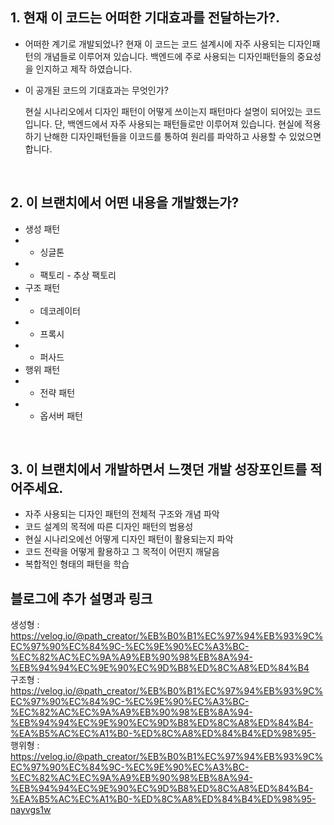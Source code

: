 
## 1. 현재 이 코드는 어떠한 기대효과를 전달하는가?.

- 어떠한 계기로 개발되었나?
  현재 이 코드는 코드 설계시에 자주 사용되는 디자인패턴의 개념들로 이루어져 있습니다. 백엔드에 주로 사용되는 디자인패턴들의 중요성을 인지하고 제작 하였습니다.

- 이 공개된 코드의 기대효과는 무엇인가?

  현실 시나리오에서 디자인 패턴이 어떻게 쓰이는지 패턴마다 설명이 되어있는 코드 입니다. 단, 백엔드에서 자주 사용되는 패턴들로만 이루어져 있습니다. 현실에 적용하기 난해한 디자인패턴들을 이코드를 통하여 원리를 파악하고 사용할 수 있었으면 합니다.

<br />

## 2. 이 브랜치에서 어떤 내용을 개발했는가?
- 생성 패턴
- - 싱글톤
- - 팩토리 - 추상 팩토리
- 구조 패턴
- - 데코레이터
- - 프록시
- - 퍼사드 
- 행위 패턴
- - 전략 패턴
- - 옵서버 패턴 

<br />

## 3. 이 브랜치에서 개발하면서 느꼇던 개발 성장포인트를 적어주세요.

- 자주 사용되는 디자인 패턴의 전체적 구조와 개념 파악
- 코드 설계의 목적에 따른 디자인 패턴의 범용성
- 현실 시나리오에선 어떻게 디자인 패턴이 활용되는지 파악
- 코드 전략을 어떻게 활용하고 그 목적이 어떤지 깨달음
- 복합적인 형태의 패턴을 학습
  <br />

## 블로그에 추가 설명과 링크
생성형 : https://velog.io/@path_creator/%EB%B0%B1%EC%97%94%EB%93%9C%EC%97%90%EC%84%9C-%EC%9E%90%EC%A3%BC-%EC%82%AC%EC%9A%A9%EB%90%98%EB%8A%94-%EB%94%94%EC%9E%90%EC%9D%B8%ED%8C%A8%ED%84%B4
<br/>
구조형 : https://velog.io/@path_creator/%EB%B0%B1%EC%97%94%EB%93%9C%EC%97%90%EC%84%9C-%EC%9E%90%EC%A3%BC-%EC%82%AC%EC%9A%A9%EB%90%98%EB%8A%94-%EB%94%94%EC%9E%90%EC%9D%B8%ED%8C%A8%ED%84%B4-%EA%B5%AC%EC%A1%B0-%ED%8C%A8%ED%84%B4%ED%98%95-
<br/>
행위형 : https://velog.io/@path_creator/%EB%B0%B1%EC%97%94%EB%93%9C%EC%97%90%EC%84%9C-%EC%9E%90%EC%A3%BC-%EC%82%AC%EC%9A%A9%EB%90%98%EB%8A%94-%EB%94%94%EC%9E%90%EC%9D%B8%ED%8C%A8%ED%84%B4-%EA%B5%AC%EC%A1%B0-%ED%8C%A8%ED%84%B4%ED%98%95-nayvgs1w
<br/>
